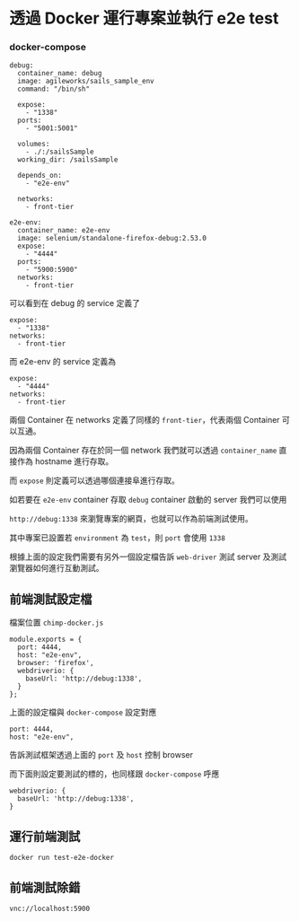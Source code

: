 # 透過 Docker 運行專案並執行 e2e test

### docker-compose

```
debug:
  container_name: debug
  image: agileworks/sails_sample_env
  command: "/bin/sh"

  expose:
    - "1338"
  ports:
    - "5001:5001"

  volumes:
    - ./:/sailsSample
  working_dir: /sailsSample

  depends_on:
    - "e2e-env"

  networks:
    - front-tier
```

```
e2e-env:
  container_name: e2e-env
  image: selenium/standalone-firefox-debug:2.53.0
  expose:
    - "4444"
  ports:
    - "5900:5900"
  networks:
    - front-tier
```

可以看到在 debug 的 service 定義了

```
expose:
  - "1338"
networks:
  - front-tier
```

而 e2e-env 的 service 定義為

```
expose:
  - "4444"
networks:
  - front-tier
```

兩個 Container 在 networks 定義了同樣的 `front-tier`，代表兩個 Container 可以互通。

因為兩個 Container 存在於同一個 network 我們就可以透過 `container_name` 直接作為 hostname 進行存取。

而 `expose` 則定義可以透過哪個連接阜進行存取。

如若要在 `e2e-env` container 存取 `debug` container 啟動的 server 我們可以使用

`http://debug:1338` 來瀏覽專案的網頁，也就可以作為前端測試使用。

其中專案已設置若 `environment` 為 `test`，則 `port` 會使用 `1338`

根據上面的設定我們需要有另外一個設定檔告訴 `web-driver` 測試 server 及測試瀏覽器如何進行互動測試。

## 前端測試設定檔

檔案位置 `chimp-docker.js`

```
module.exports = {
  port: 4444,
  host: "e2e-env",
  browser: 'firefox',
  webdriverio: {
    baseUrl: 'http://debug:1338',
  }
};
```

上面的設定檔與 `docker-compose` 設定對應

```
port: 4444,
host: "e2e-env",
```

告訴測試框架透過上面的 `port` 及 `host` 控制 browser

而下面則設定要測試的標的，也同樣跟 `docker-compose` 呼應

```
webdriverio: {
  baseUrl: 'http://debug:1338',
}
```

## 運行前端測試

`docker run test-e2e-docker`

## 前端測試除錯

`vnc://localhost:5900`
